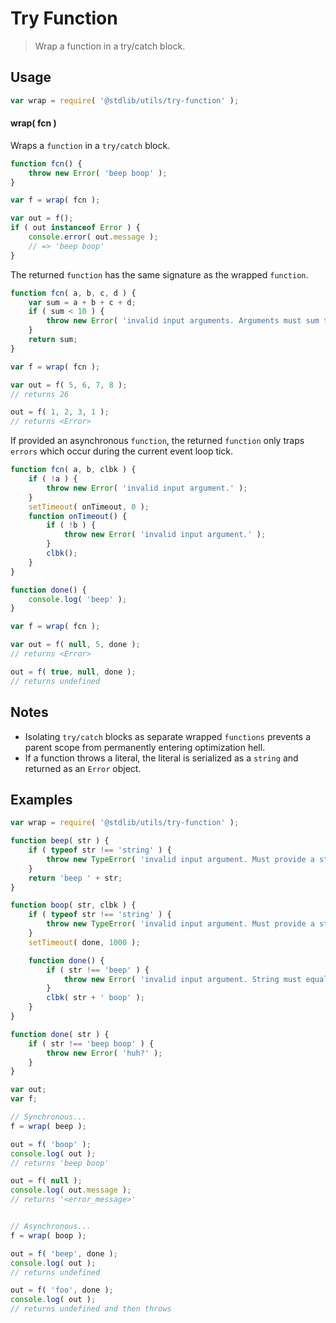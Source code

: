 # Try Function

> Wrap a function in a try/catch block.


<section class="usage">

## Usage

``` javascript
var wrap = require( '@stdlib/utils/try-function' );
```

#### wrap( fcn )

Wraps a `function` in a `try/catch` block.

``` javascript
function fcn() {
    throw new Error( 'beep boop' );
}

var f = wrap( fcn );

var out = f();
if ( out instanceof Error ) {
    console.error( out.message );
    // => 'beep boop'
}
```

The returned `function` has the same signature as the wrapped `function`.

``` javascript
function fcn( a, b, c, d ) {
    var sum = a + b + c + d;
    if ( sum < 10 ) {
        throw new Error( 'invalid input arguments. Arguments must sum to a number greater than or equal to 10.' );
    }
    return sum;
}

var f = wrap( fcn );

var out = f( 5, 6, 7, 8 );
// returns 26

out = f( 1, 2, 3, 1 );
// returns <Error>
```

If provided an asynchronous `function`, the returned `function` only traps `errors` which occur during the current event loop tick.

``` javascript
function fcn( a, b, clbk ) {
    if ( !a ) {
        throw new Error( 'invalid input argument.' );
    }
    setTimeout( onTimeout, 0 );
    function onTimeout() {
        if ( !b ) {
            throw new Error( 'invalid input argument.' );
        }
        clbk();
    }
}

function done() {
    console.log( 'beep' );
}

var f = wrap( fcn );

var out = f( null, 5, done );
// returns <Error>

out = f( true, null, done );
// returns undefined
```

</section>

<!-- /.usage -->


<section class="notes">

## Notes

* Isolating `try/catch` blocks as separate wrapped `functions` prevents a parent scope from permanently entering optimization hell.
* If a function throws a literal, the literal is serialized as a `string` and returned as an `Error` object.

</section>

<!-- /.notes -->


<section class="examples">

## Examples

``` javascript
var wrap = require( '@stdlib/utils/try-function' );

function beep( str ) {
    if ( typeof str !== 'string' ) {
        throw new TypeError( 'invalid input argument. Must provide a string primitive. Value: `' + str + '`.' );
    }
    return 'beep ' + str;
}

function boop( str, clbk ) {
    if ( typeof str !== 'string' ) {
        throw new TypeError( 'invalid input argument. Must provide a string primitive. Value: `' + str + '`.' );
    }
    setTimeout( done, 1000 );

    function done() {
        if ( str !== 'beep' ) {
            throw new Error( 'invalid input argument. String must equal `beep`. Value: `' + str + '`.' );
        }
        clbk( str + ' boop' );
    }
}

function done( str ) {
    if ( str !== 'beep boop' ) {
        throw new Error( 'huh?' );
    }
}

var out;
var f;

// Synchronous...
f = wrap( beep );

out = f( 'boop' );
console.log( out );
// returns 'beep boop'

out = f( null );
console.log( out.message );
// returns '<error_message>'


// Asynchronous...
f = wrap( boop );

out = f( 'beep', done );
console.log( out );
// returns undefined

out = f( 'foo', done );
console.log( out );
// returns undefined and then throws
```

</section>

<!-- /.examples -->


<section class="links">

</section>

<!-- /.links -->
